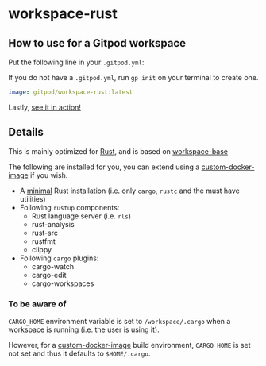 # workspace-rust

## How to use for a Gitpod workspace

Put the following line in your `.gitpod.yml`:

If you do not have a `.gitpod.yml`, run `gp init` on your terminal to create one.

```yaml
image: gitpod/workspace-rust:latest
```

Lastly, [see it in action!](https://www.gitpod.io/docs/introduction/learn-gitpod/gitpod-yaml#see-it-in-action)

## Details

This is mainly optimized for [Rust](https://www.rust-lang.org/), and is based on [workspace-base](../../base/)

The following are installed for you, you can extend using a [custom-docker-image](https://www.gitpod.io/docs/configure/workspaces/workspace-image#configure-a-custom-dockerfile) if you wish.

- A [minimal](./Dockerfile#L11) Rust installation (i.e. only `cargo`, `rustc` and the must have utilities)
- Following `rustup` components:
    - Rust language server (i.e. `rls`)
    - rust-analysis
    - rust-src
    - rustfmt
    - clippy
- Following `cargo` plugins:
    - cargo-watch
    - cargo-edit
    - cargo-workspaces

### To be aware of

`CARGO_HOME` environment variable is set to `/workspace/.cargo` when a workspace is running (i.e. the user is using it).

However, for a [custom-docker-image](https://www.gitpod.io/docs/configure/workspaces/workspace-image#configure-a-custom-dockerfile) build environment, `CARGO_HOME` is set not set and thus it defaults to `$HOME/.cargo`.

